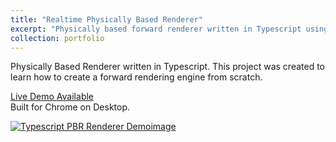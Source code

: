 ```yaml
---
title: "Realtime Physically Based Renderer"
excerpt: "Physically based forward renderer written in Typescript using Webgl2.<br/><img src='/images/pbr1.png'>"
collection: portfolio
---
```


Physically Based Renderer written in Typescript. This project was created to learn how to create a forward rendering engine from scratch.

[Live Demo Available](https://iwanttoeatyo.github.io/ts-pbr-renderer/index.html)  
Built for Chrome on Desktop.

[<img src="/images/pbr1.png" alt="Typescript PBR Renderer Demoimage">](https://iwanttoeatyo.github.io/ts-pbr-renderer/index.html)
